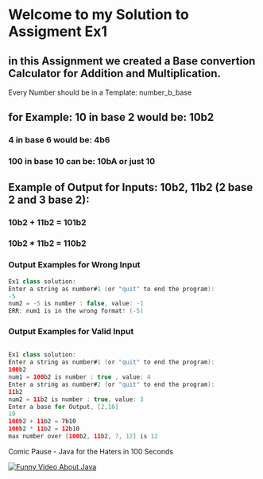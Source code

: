 # Welcome to my Solution to Assigment Ex1

## in this Assignment we created a Base convertion Calculator for Addition and Multiplication.

Every Number should be in a Template: number_b_base
## for Example: 10 in base 2 would be: 10b2
### 4 in base 6 would be: 4b6
### 100 in base 10 can be: 10bA or just 10

## Example of Output for Inputs: 10b2, 11b2 (2 base 2 and 3 base 2):
### 10b2 + 11b2 = 101b2
### 10b2 * 11b2 = 110b2
### Output Examples for Wrong Input
```java
Ex1 class solution:
Enter a string as number#1 (or "quit" to end the program): 
-5
num2 = -5 is number : false, value: -1
ERR: num1 is in the wrong format! (-5)
```
### Output Examples for Valid Input
```java

Ex1 class solution:
Enter a string as number#1 (or "quit" to end the program): 
100b2
num1 = 100b2 is number : true , value: 4
Enter a string as number#2 (or "quit" to end the program): 
11b2
num2 = 11b2 is number : true, value: 3
Enter a base for Output, [2,16]
10
100b2 + 11b2 = 7b10
100b2 * 11b2 = 12b10
max number over [100b2, 11b2, 7, 12] is 12
```
Comic Pause - Java for the Haters in 100 Seconds

[![Funny Video About Java](https://img.youtube.com/vi/m4-HM_sCvtQ/0.jpg)](https://www.youtube.com/watch?v=m4-HM_sCvtQ)

